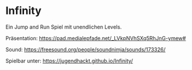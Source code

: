 # Infinity
Ein Jump and Run Spiel mit unendlichen Levels.

Präsentation: https://pad.medialepfade.net/_LVkpNVhSXq5RhJnG-ymew#

Sound: https://freesound.org/people/soundnimja/sounds/173326/

Spielbar unter: https://jugendhackt.github.io/Infinity/
